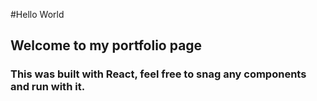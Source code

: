 #Hello World

## Welcome to my portfolio page 

### This was built with React, feel free to snag any components and run with it.